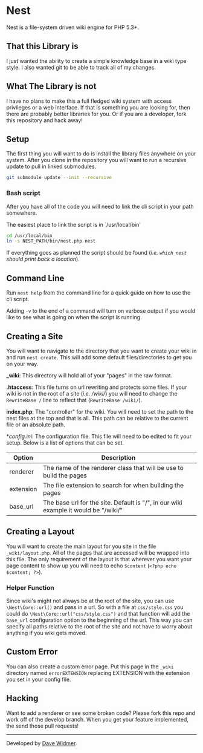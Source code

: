 # Nest

Nest is a file-system driven wiki engine for PHP 5.3+.

## That this Library is

I just wanted the ability to create a simple knowledge base in a wiki type style.
I also wanted git to be able to track all of my changes.

## What The Library is not

I have no plans to make this a full fledged wiki system with access privileges or
a web interface. If that is something you are looking for, then there are probably
better libraries for you. Or if you are a developer, fork this repository and hack away!

## Setup

The first thing you will want to do is install the library files anywhere on your
system. After you clone in the repository you will want to run a recursive update
to pull in linked submodules.

```bash
git submodule update --init --recursive
```

### Bash script

After you have all of the code you will need to link the cli script in your path
somewhere.

The easiest place to link the script is in `/usr/local/bin'

```bash
cd /usr/local/bin
ln -s NEST_PATH/bin/nest.php nest
```

If everything goes as planned the script should be found (_i.e. `which nest` should
print back a location_).

## Command Line

Run `nest help` from the command line for a quick guide on how to use the cli script.

Adding `-v` to the end of a command will turn on verbose output if you would like to
see what is going on when the script is running.

## Creating a Site

You will want to navigate to the directory that you want to create your wiki in
and run `nest create`. This will add some default files/directories to get you
on your way.

**_wiki**: This directory will hold all of your "pages" in the raw format.

**.htaccess**: This file turns on url rewriting and protects some files. If your
wiki is not in the root of a site (_i.e. /wiki/_) you will need to change the
`RewriteBase /` line to reflect that (`RewriteBase /wiki/`).

**index.php**: The "controller" for the wiki. You will need to set the path to
the nest files at the top and that is all. This path can be relative to the current
file or an absolute path.

**config.ini*: The configuration file. This file will need to be edited to fit your
setup. Below is a list of options that can be set.

Option | Description
-------|------------
renderer | The name of the renderer class that will be use to build the pages
extension | The file extension to search for when building the pages
base_url | The base url for the site. Default is "/", in our wiki example it would be "/wiki/"

## Creating a Layout

You will want to create the main layout for you site in the file `_wiki/layout.php`.
All of the pages that are accessed will be wrapped into this file. The only requirement
of the layout is that wherever you want your page content to show up you will need to
echo `$content` (`<?php echo $content; ?>`).

### Helper Function

Since wiki's might not always be at the root of the site, you can use `\Nest\Core::url()`
and pass in a url. So with a file at `css/style.css` you could do `\Nest\Core::url("css/style.css")`
and that function will add the `base_url` configuration option to the beginning
of the url. This way you can specify all paths relative to the root of the site and
not have to worry about anything if you wiki gets moved.

## Custom Error

You can also create a custom error page. Put this page in the `_wiki` directory
named `errorEXTENSION` replacing EXTENSION with the extension you set in your
config file.

## Hacking

Want to add a renderer or see some broken code? Please fork this repo and work off
of the develop branch. When you get your feature implemented, the send those pull
requests!

-------

Developed by [Dave Widmer](http://www.davewidmer.net).
